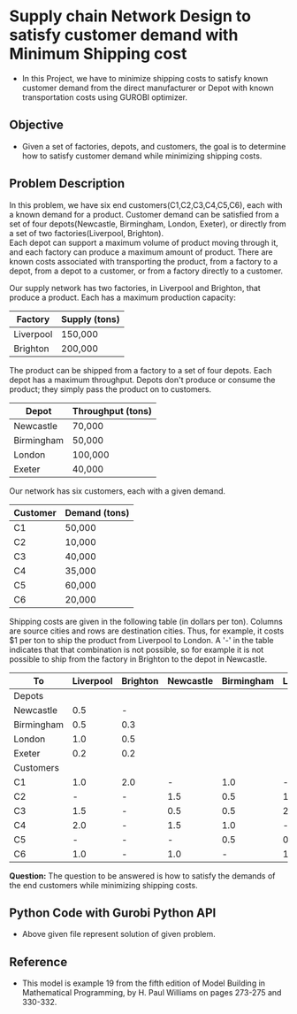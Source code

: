 # Supply chain Network Design to satisfy customer demand with Minimum Shipping cost
- In this Project, we have to minimize shipping costs to satisfy known customer demand from the direct
manufacturer or Depot with known transportation costs using GUROBI optimizer.

## Objective
-  Given a set of factories, depots, and customers, the goal is to determine how to satisfy customer demand while minimizing shipping costs.

## Problem Description

In this problem, we have six end customers(C1,C2,C3,C4,C5,C6), each with a known demand for a product.  Customer demand can be satisfied from a set of four depots(Newcastle, Birmingham, London, Exeter), or directly from a set of two factories(Liverpool, Brighton).  
Each depot can support a maximum volume of product moving through it, and each factory can produce a maximum amount of product.  There are known costs associated with transporting the product, from a factory to a depot, from a depot to a customer, or from a factory directly to a customer.

Our supply network has two factories, in Liverpool and Brighton, that produce a product.  Each has a maximum production capacity:

| Factory | Supply (tons) |
| --- | --- |
| Liverpool | 150,000 |
| Brighton |  200,000 |

The product can be shipped from a factory to a set of four depots.  Each depot has a maximum throughput.  Depots don't produce or consume the product; they simply pass the product on to customers.

| Depot | Throughput (tons) |
| --- | --- |
| Newcastle | 70,000 |
| Birmingham | 50,000 |
| London | 100,000 |
| Exeter | 40,000 |

Our network has six customers, each with a given demand.

| Customer | Demand (tons) |
| --- | --- |
| C1 | 50,000 |
| C2 | 10,000 |
| C3 | 40,000 |
| C4 | 35,000 |
| C5 | 60,000 |
| C6 | 20,000 |

Shipping costs are given in the following table (in dollars per ton).  Columns are source cities and rows are destination cities.  Thus, for example, it costs $1 per ton to ship the product from Liverpool to London.  A '-' in the table indicates that that combination is not possible, so for example it is not possible to ship from the factory in Brighton to the depot in Newcastle.

| To | Liverpool | Brighton | Newcastle | Birmingham | London | Exeter |
| --- | --- | --- | --- | --- | --- | --- |
| Depots |
| Newcastle  | 0.5 |   - |
| Birmingham | 0.5 | 0.3 |
| London     | 1.0 | 0.5 |
| Exeter     | 0.2 | 0.2 |
| Customers |
| C1 | 1.0 | 2.0 |   - | 1.0 |   - |   - |
| C2 |   - |   - | 1.5 | 0.5 | 1.5 |   - |
| C3 | 1.5 |   - | 0.5 | 0.5 | 2.0 | 0.2 |
| C4 | 2.0 |   - | 1.5 | 1.0 |   - | 1.5 |
| C5 |   - |   - |   - | 0.5 | 0.5 | 0.5 |
| C6 | 1.0 |   - | 1.0 |   - | 1.5 | 1.5 |

**Question:** The question to be answered is how to satisfy the demands of the end customers while minimizing shipping costs.
  
 ## Python Code with Gurobi Python API
 - Above given file represent solution of given problem.
   


## Reference
- This model is example 19 from the fifth edition of Model Building in Mathematical Programming, by H. Paul Williams on pages 273-275 and 330-332.
